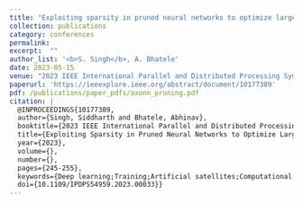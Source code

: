 ```yaml
---
title: "Exploiting sparsity in pruned neural networks to optimize large model training"
collection: publications
category: conferences
permalink: 
excerpt:  ""
author_list: '<b>S. Singh</b>, A. Bhatele'
date: 2023-05-15 
venue: "2023 IEEE International Parallel and Distributed Processing Symposium (IPDPS)"
paperurl: 'https://ieeexplore.ieee.org/abstract/document/10177389'
pdf: /publications/paper_pdfs/axonn_pruning.pdf
citation: |
  @INPROCEEDINGS{10177389,
  author={Singh, Siddharth and Bhatele, Abhinav},
  booktitle={2023 IEEE International Parallel and Distributed Processing Symposium (IPDPS)}, 
  title={Exploiting Sparsity in Pruned Neural Networks to Optimize Large Model Training}, 
  year={2023},
  volume={},
  number={},
  pages={245-255},
  keywords={Deep learning;Training;Artificial satellites;Computational modeling;Neural networks;Memory management;Parallel processing;lottery ticket hypothesis;sparse computations;GPUs;parallel deep learning;memory optimizations},
  doi={10.1109/IPDPS54959.2023.00033}}
---
```




